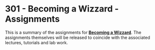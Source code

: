# 301 - Becoming a Wizzard - Assignments

This is a summary of the assignments for **[Becoming a Wizzard](../../301/index.html)**. The assignments themselves will be released to coincide with the associated lectures, tutorials and lab work.